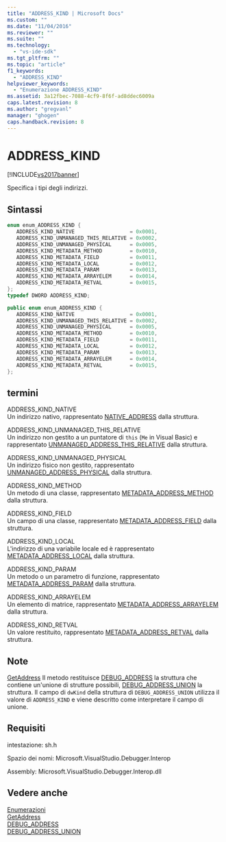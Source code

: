 ```yaml
---
title: "ADDRESS_KIND | Microsoft Docs"
ms.custom: ""
ms.date: "11/04/2016"
ms.reviewer: ""
ms.suite: ""
ms.technology: 
  - "vs-ide-sdk"
ms.tgt_pltfrm: ""
ms.topic: "article"
f1_keywords: 
  - "ADDRESS_KIND"
helpviewer_keywords: 
  - "Enumerazione ADDRESS_KIND"
ms.assetid: 3a12fbec-7088-4cf9-8f6f-ad8ddec6009a
caps.latest.revision: 8
ms.author: "gregvanl"
manager: "ghogen"
caps.handback.revision: 8
---
```

# ADDRESS_KIND
[!INCLUDE[vs2017banner](../../../code-quality/includes/vs2017banner.md)]

Specifica i tipi degli indirizzi.  
  
## Sintassi  
  
```cpp  
enum enum_ADDRESS_KIND {  
   ADDRESS_KIND_NATIVE                  = 0x0001,  
   ADDRESS_KIND_UNMANAGED_THIS_RELATIVE = 0x0002,  
   ADDRESS_KIND_UNMANAGED_PHYSICAL      = 0x0005,  
   ADDRESS_KIND_METADATA_METHOD         = 0x0010,  
   ADDRESS_KIND_METADATA_FIELD          = 0x0011,  
   ADDRESS_KIND_METADATA_LOCAL          = 0x0012,  
   ADDRESS_KIND_METADATA_PARAM          = 0x0013,  
   ADDRESS_KIND_METADATA_ARRAYELEM      = 0x0014,  
   ADDRESS_KIND_METADATA_RETVAL         = 0x0015,  
};  
typedef DWORD ADDRESS_KIND;  
```  
  
```c#  
public enum enum_ADDRESS_KIND {  
   ADDRESS_KIND_NATIVE                  = 0x0001,  
   ADDRESS_KIND_UNMANAGED_THIS_RELATIVE = 0x0002,  
   ADDRESS_KIND_UNMANAGED_PHYSICAL      = 0x0005,  
   ADDRESS_KIND_METADATA_METHOD         = 0x0010,  
   ADDRESS_KIND_METADATA_FIELD          = 0x0011,  
   ADDRESS_KIND_METADATA_LOCAL          = 0x0012,  
   ADDRESS_KIND_METADATA_PARAM          = 0x0013,  
   ADDRESS_KIND_METADATA_ARRAYELEM      = 0x0014,  
   ADDRESS_KIND_METADATA_RETVAL         = 0x0015,  
};  
```  
  
## termini  
 ADDRESS\_KIND\_NATIVE  
 Un indirizzo nativo, rappresentato [NATIVE\_ADDRESS](../../../extensibility/debugger/reference/native-address.md) dalla struttura.  
  
 ADDRESS\_KIND\_UNMANAGED\_THIS\_RELATIVE  
 Un indirizzo non gestito a un puntatore di `this` \(`Me` in Visual Basic\) e rappresentato [UNMANAGED\_ADDRESS\_THIS\_RELATIVE](../../../extensibility/debugger/reference/unmanaged-address-this-relative.md) dalla struttura.  
  
 ADDRESS\_KIND\_UNMANAGED\_PHYSICAL  
 Un indirizzo fisico non gestito, rappresentato [UNMANAGED\_ADDRESS\_PHYSICAL](../../../extensibility/debugger/reference/unmanaged-address-physical.md) dalla struttura.  
  
 ADDRESS\_KIND\_METHOD  
 Un metodo di una classe, rappresentato [METADATA\_ADDRESS\_METHOD](../../../extensibility/debugger/reference/metadata-address-method.md) dalla struttura.  
  
 ADDRESS\_KIND\_FIELD  
 Un campo di una classe, rappresentato [METADATA\_ADDRESS\_FIELD](../../../extensibility/debugger/reference/metadata-address-field.md) dalla struttura.  
  
 ADDRESS\_KIND\_LOCAL  
 L'indirizzo di una variabile locale ed è rappresentato [METADATA\_ADDRESS\_LOCAL](../../../extensibility/debugger/reference/metadata-address-local.md) dalla struttura.  
  
 ADDRESS\_KIND\_PARAM  
 Un metodo o un parametro di funzione, rappresentato [METADATA\_ADDRESS\_PARAM](../../../extensibility/debugger/reference/metadata-address-param.md) dalla struttura.  
  
 ADDRESS\_KIND\_ARRAYELEM  
 Un elemento di matrice, rappresentato [METADATA\_ADDRESS\_ARRAYELEM](../../../extensibility/debugger/reference/metadata-address-arrayelem.md) dalla struttura.  
  
 ADDRESS\_KIND\_RETVAL  
 Un valore restituito, rappresentato [METADATA\_ADDRESS\_RETVAL](../../../extensibility/debugger/reference/metadata-address-retval.md) dalla struttura.  
  
## Note  
 [GetAddress](../../../extensibility/debugger/reference/idebugaddress-getaddress.md) Il metodo restituisce [DEBUG\_ADDRESS](../../../extensibility/debugger/reference/debug-address.md) la struttura che contiene un'unione di strutture possibili, [DEBUG\_ADDRESS\_UNION](../../../extensibility/debugger/reference/debug-address-union.md) la struttura.  Il campo di `dwKind` della struttura di `DEBUG_ADDRESS_UNION` utilizza il valore di `ADDRESS_KIND` e viene descritto come interpretare il campo di unione.  
  
## Requisiti  
 intestazione: sh.h  
  
 Spazio dei nomi: Microsoft.VisualStudio.Debugger.Interop  
  
 Assembly: Microsoft.VisualStudio.Debugger.Interop.dll  
  
## Vedere anche  
 [Enumerazioni](../../../extensibility/debugger/reference/enumerations-visual-studio-debugging.md)   
 [GetAddress](../../../extensibility/debugger/reference/idebugaddress-getaddress.md)   
 [DEBUG\_ADDRESS](../../../extensibility/debugger/reference/debug-address.md)   
 [DEBUG\_ADDRESS\_UNION](../../../extensibility/debugger/reference/debug-address-union.md)